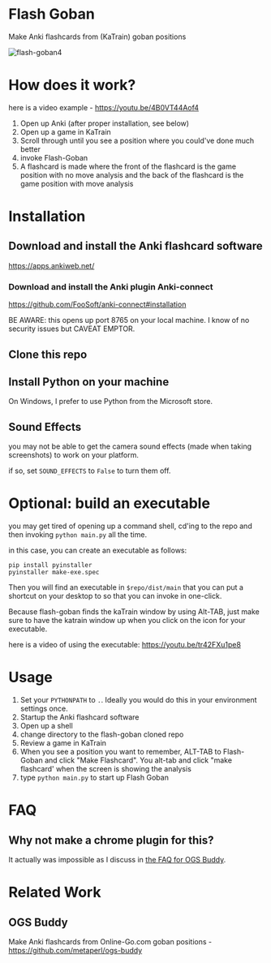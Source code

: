 # Flash Goban

Make Anki flashcards from (KaTrain) goban positions

![flash-goban4](https://user-images.githubusercontent.com/21293/190810634-b885e3a0-af1a-44e9-a2b1-f1018db7dc90.png)


# How does it work?

here is a video example - 
https://youtu.be/4B0VT44Aof4

1. Open up Anki (after proper installation, see below)
1. Open up a game in KaTrain
1. Scroll through until you see a position where you could've done much better
1. invoke Flash-Goban 
1. A flashcard is made where the front of the flashcard is the game position with no move analysis and the back of the flashcard is the game position with move analysis


# Installation

## Download and install the Anki flashcard software

https://apps.ankiweb.net/

### Download and install the Anki plugin Anki-connect

https://github.com/FooSoft/anki-connect#installation

BE AWARE: this opens up port 8765 on your local machine. I know of no security issues but CAVEAT EMPTOR.

## Clone this repo

## Install Python on your machine

On Windows, I prefer to use Python from the Microsoft store.

## Sound Effects

you may not be able to get the camera sound effects (made when taking screenshots) to work on your platform.

if so, set  `SOUND_EFFECTS` to `False` to turn them off. 

# Optional: build an executable

you may get tired of opening up a command shell, cd'ing to the repo and then invoking `python main.py` all the time.

in this case, you can create an executable as follows:

    pip install pyinstaller
    pyinstaller make-exe.spec

Then you will find an executable in `$repo/dist/main` that you can put a shortcut on your desktop to so that you can invoke in one-click.

Because flash-goban finds the kaTrain window by using Alt-TAB, just make sure to have the katrain window up when you click on the icon for your executable.

here is a video of using the executable: https://youtu.be/tr42FXu1pe8

# Usage

1. Set your `PYTHONPATH` to `.`. Ideally you would do this in your environment settings once.
2. Startup the Anki flashcard software
3. Open up a shell
4. change directory to the flash-goban cloned repo
5. Review a game in KaTrain
5. When you see a position you want to remember, ALT-TAB to Flash-Goban and click "Make Flashcard". You alt-tab and click "make flashcard' when the screen is showing the analysis
6. type `python main.py` to start up Flash Goban




# FAQ

## Why not make a chrome plugin for this?

It actually was impossible as I discuss in [the FAQ for OGS Buddy](https://github.com/metaperl/ogs-buddy#faq).

# Related Work

## OGS Buddy

Make Anki flashcards from Online-Go.com goban positions - https://github.com/metaperl/ogs-buddy

